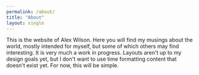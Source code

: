 ```yaml
---
permalink: /about/
title: "About"
layout: single
---
```


This is the website of Alex Wilson. Here you will find my musings about the world, mostly intended for myself, but some of which others may find interesting. It is very much a work in progress. Layouts aren't up to my design goals yet, but I don't want to use time formatting content that doesn't exist yet. For now, this will be simple.